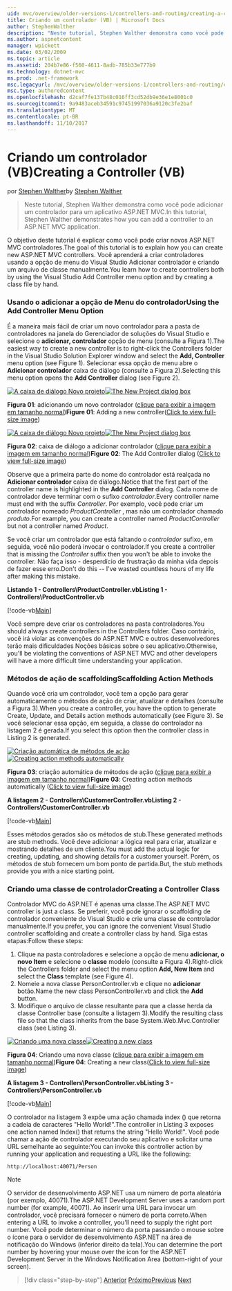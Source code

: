```yaml
---
uid: mvc/overview/older-versions-1/controllers-and-routing/creating-a-controller-vb
title: Criando um controlador (VB) | Microsoft Docs
author: StephenWalther
description: "Neste tutorial, Stephen Walther demonstra como você pode adicionar um controlador para um aplicativo ASP.NET MVC."
ms.author: aspnetcontent
manager: wpickett
ms.date: 03/02/2009
ms.topic: article
ms.assetid: 204b7e86-f560-4611-8adb-785b33e777b9
ms.technology: dotnet-mvc
ms.prod: .net-framework
msc.legacyurl: /mvc/overview/older-versions-1/controllers-and-routing/creating-a-controller-vb
msc.type: authoredcontent
ms.openlocfilehash: d2caf7fe137b48c016ff3cd52db9e36e1e8001c0
ms.sourcegitcommit: 9a9483aceb34591c97451997036a9120c3fe2baf
ms.translationtype: MT
ms.contentlocale: pt-BR
ms.lasthandoff: 11/10/2017
---
```

<a name="creating-a-controller-vb"></a><span data-ttu-id="ce946-103">Criando um controlador (VB)</span><span class="sxs-lookup"><span data-stu-id="ce946-103">Creating a Controller (VB)</span></span>
====================
<span data-ttu-id="ce946-104">por [Stephen Walther](https://github.com/StephenWalther)</span><span class="sxs-lookup"><span data-stu-id="ce946-104">by [Stephen Walther](https://github.com/StephenWalther)</span></span>

> <span data-ttu-id="ce946-105">Neste tutorial, Stephen Walther demonstra como você pode adicionar um controlador para um aplicativo ASP.NET MVC.</span><span class="sxs-lookup"><span data-stu-id="ce946-105">In this tutorial, Stephen Walther demonstrates how you can add a controller to an ASP.NET MVC application.</span></span>


<span data-ttu-id="ce946-106">O objetivo deste tutorial é explicar como você pode criar novos ASP.NET MVC controladores.</span><span class="sxs-lookup"><span data-stu-id="ce946-106">The goal of this tutorial is to explain how you can create new ASP.NET MVC controllers.</span></span> <span data-ttu-id="ce946-107">Você aprenderá a criar controladores usando a opção de menu do Visual Studio Adicionar controlador e criando um arquivo de classe manualmente.</span><span class="sxs-lookup"><span data-stu-id="ce946-107">You learn how to create controllers both by using the Visual Studio Add Controller menu option and by creating a class file by hand.</span></span>

### <a name="using-the-add-controller-menu-option"></a><span data-ttu-id="ce946-108">Usando o adicionar a opção de Menu do controlador</span><span class="sxs-lookup"><span data-stu-id="ce946-108">Using the Add Controller Menu Option</span></span>

<span data-ttu-id="ce946-109">É a maneira mais fácil de criar um novo controlador para a pasta de controladores na janela do Gerenciador de soluções do Visual Studio e selecione o **adicionar, controlador** opção de menu (consulte a Figura 1).</span><span class="sxs-lookup"><span data-stu-id="ce946-109">The easiest way to create a new controller is to right-click the Controllers folder in the Visual Studio Solution Explorer window and select the **Add, Controller** menu option (see Figure 1).</span></span> <span data-ttu-id="ce946-110">Selecionar essa opção de menu abre o **Adicionar controlador** caixa de diálogo (consulte a Figura 2).</span><span class="sxs-lookup"><span data-stu-id="ce946-110">Selecting this menu option opens the **Add Controller** dialog (see Figure 2).</span></span>


<span data-ttu-id="ce946-111">[![A caixa de diálogo Novo projeto](creating-a-controller-vb/_static/image1.jpg)](creating-a-controller-vb/_static/image1.png)</span><span class="sxs-lookup"><span data-stu-id="ce946-111">[![The New Project dialog box](creating-a-controller-vb/_static/image1.jpg)](creating-a-controller-vb/_static/image1.png)</span></span>

<span data-ttu-id="ce946-112">**Figura 01**: adicionando um novo controlador ([clique para exibir a imagem em tamanho normal](creating-a-controller-vb/_static/image2.png))</span><span class="sxs-lookup"><span data-stu-id="ce946-112">**Figure 01**: Adding a new controller([Click to view full-size image](creating-a-controller-vb/_static/image2.png))</span></span>


<span data-ttu-id="ce946-113">[![A caixa de diálogo Novo projeto](creating-a-controller-vb/_static/image2.jpg)](creating-a-controller-vb/_static/image3.png)</span><span class="sxs-lookup"><span data-stu-id="ce946-113">[![The New Project dialog box](creating-a-controller-vb/_static/image2.jpg)](creating-a-controller-vb/_static/image3.png)</span></span>

<span data-ttu-id="ce946-114">**Figura 02**: caixa de diálogo a adicionar controlador ([clique para exibir a imagem em tamanho normal](creating-a-controller-vb/_static/image4.png))</span><span class="sxs-lookup"><span data-stu-id="ce946-114">**Figure 02**: The Add Controller dialog ([Click to view full-size image](creating-a-controller-vb/_static/image4.png))</span></span>


<span data-ttu-id="ce946-115">Observe que a primeira parte do nome do controlador está realçada no **Adicionar controlador** caixa de diálogo.</span><span class="sxs-lookup"><span data-stu-id="ce946-115">Notice that the first part of the controller name is highlighted in the **Add Controller** dialog.</span></span> <span data-ttu-id="ce946-116">Cada nome de controlador deve terminar com o sufixo *controlador*.</span><span class="sxs-lookup"><span data-stu-id="ce946-116">Every controller name must end with the suffix *Controller*.</span></span> <span data-ttu-id="ce946-117">Por exemplo, você pode criar um controlador nomeado *ProductController* , mas não um controlador chamado *produto*.</span><span class="sxs-lookup"><span data-stu-id="ce946-117">For example, you can create a controller named *ProductController* but not a controller named *Product*.</span></span>


<span data-ttu-id="ce946-118">Se você criar um controlador que está faltando o *controlador* sufixo, em seguida, você não poderá invocar o controlador.</span><span class="sxs-lookup"><span data-stu-id="ce946-118">If you create a controller that is missing the *Controller* suffix then you won't be able to invoke the controller.</span></span> <span data-ttu-id="ce946-119">Não faça isso - desperdício de frustração da minha vida depois de fazer esse erro.</span><span class="sxs-lookup"><span data-stu-id="ce946-119">Don't do this -- I've wasted countless hours of my life after making this mistake.</span></span>


<span data-ttu-id="ce946-120">**Listando 1 - Controllers\ProductController.vb**</span><span class="sxs-lookup"><span data-stu-id="ce946-120">**Listing 1 - Controllers\ProductController.vb**</span></span>

[!code-vb[Main](creating-a-controller-vb/samples/sample1.vb)]

<span data-ttu-id="ce946-121">Você sempre deve criar os controladores na pasta controladores.</span><span class="sxs-lookup"><span data-stu-id="ce946-121">You should always create controllers in the Controllers folder.</span></span> <span data-ttu-id="ce946-122">Caso contrário, você irá violar as convenções do ASP.NET MVC e outros desenvolvedores terão mais dificuldades Noções básicas sobre o seu aplicativo.</span><span class="sxs-lookup"><span data-stu-id="ce946-122">Otherwise, you'll be violating the conventions of ASP.NET MVC and other developers will have a more difficult time understanding your application.</span></span>

### <a name="scaffolding-action-methods"></a><span data-ttu-id="ce946-123">Métodos de ação de scaffolding</span><span class="sxs-lookup"><span data-stu-id="ce946-123">Scaffolding Action Methods</span></span>

<span data-ttu-id="ce946-124">Quando você cria um controlador, você tem a opção para gerar automaticamente o métodos de ação de criar, atualizar e detalhes (consulte a Figura 3).</span><span class="sxs-lookup"><span data-stu-id="ce946-124">When you create a controller, you have the option to generate Create, Update, and Details action methods automatically (see Figure 3).</span></span> <span data-ttu-id="ce946-125">Se você selecionar essa opção, em seguida, a classe do controlador na listagem 2 é gerada.</span><span class="sxs-lookup"><span data-stu-id="ce946-125">If you select this option then the controller class in Listing 2 is generated.</span></span>


<span data-ttu-id="ce946-126">[![Criação automática de métodos de ação](creating-a-controller-vb/_static/image3.jpg)](creating-a-controller-vb/_static/image5.png)</span><span class="sxs-lookup"><span data-stu-id="ce946-126">[![Creating action methods automatically](creating-a-controller-vb/_static/image3.jpg)](creating-a-controller-vb/_static/image5.png)</span></span>

<span data-ttu-id="ce946-127">**Figura 03**: criação automática de métodos de ação ([clique para exibir a imagem em tamanho normal](creating-a-controller-vb/_static/image6.png))</span><span class="sxs-lookup"><span data-stu-id="ce946-127">**Figure 03**: Creating action methods automatically ([Click to view full-size image](creating-a-controller-vb/_static/image6.png))</span></span>


<span data-ttu-id="ce946-128">**A listagem 2 - Controllers\CustomerController.vb**</span><span class="sxs-lookup"><span data-stu-id="ce946-128">**Listing 2 - Controllers\CustomerController.vb**</span></span>

[!code-vb[Main](creating-a-controller-vb/samples/sample2.vb)]

<span data-ttu-id="ce946-129">Esses métodos gerados são os métodos de stub.</span><span class="sxs-lookup"><span data-stu-id="ce946-129">These generated methods are stub methods.</span></span> <span data-ttu-id="ce946-130">Você deve adicionar a lógica real para criar, atualizar e mostrando detalhes de um cliente.</span><span class="sxs-lookup"><span data-stu-id="ce946-130">You must add the actual logic for creating, updating, and showing details for a customer yourself.</span></span> <span data-ttu-id="ce946-131">Porém, os métodos de stub fornecem um bom ponto de partida.</span><span class="sxs-lookup"><span data-stu-id="ce946-131">But, the stub methods provide you with a nice starting point.</span></span>

### <a name="creating-a-controller-class"></a><span data-ttu-id="ce946-132">Criando uma classe de controlador</span><span class="sxs-lookup"><span data-stu-id="ce946-132">Creating a Controller Class</span></span>

<span data-ttu-id="ce946-133">Controlador MVC do ASP.NET é apenas uma classe.</span><span class="sxs-lookup"><span data-stu-id="ce946-133">The ASP.NET MVC controller is just a class.</span></span> <span data-ttu-id="ce946-134">Se preferir, você pode ignorar o scaffolding de controlador conveniente do Visual Studio e crie uma classe de controlador manualmente.</span><span class="sxs-lookup"><span data-stu-id="ce946-134">If you prefer, you can ignore the convenient Visual Studio controller scaffolding and create a controller class by hand.</span></span> <span data-ttu-id="ce946-135">Siga estas etapas:</span><span class="sxs-lookup"><span data-stu-id="ce946-135">Follow these steps:</span></span>

1. <span data-ttu-id="ce946-136">Clique na pasta controladores e selecione a opção de menu **adicionar, o novo Item** e selecione o **classe** modelo (consulte a Figura 4).</span><span class="sxs-lookup"><span data-stu-id="ce946-136">Right-click the Controllers folder and select the menu option **Add, New Item** and select the **Class** template (see Figure 4).</span></span>
2. <span data-ttu-id="ce946-137">Nomeie a nova classe PersonController.vb e clique no **adicionar** botão.</span><span class="sxs-lookup"><span data-stu-id="ce946-137">Name the new class PersonController.vb and click the **Add** button.</span></span>
3. <span data-ttu-id="ce946-138">Modifique o arquivo de classe resultante para que a classe herda da classe Controller base (consulte a listagem 3).</span><span class="sxs-lookup"><span data-stu-id="ce946-138">Modify the resulting class file so that the class inherits from the base System.Web.Mvc.Controller class (see Listing 3).</span></span>


<span data-ttu-id="ce946-139">[![Criando uma nova classe](creating-a-controller-vb/_static/image4.jpg)](creating-a-controller-vb/_static/image7.png)</span><span class="sxs-lookup"><span data-stu-id="ce946-139">[![Creating a new class](creating-a-controller-vb/_static/image4.jpg)](creating-a-controller-vb/_static/image7.png)</span></span>

<span data-ttu-id="ce946-140">**Figura 04**: Criando uma nova classe ([clique para exibir a imagem em tamanho normal](creating-a-controller-vb/_static/image8.png))</span><span class="sxs-lookup"><span data-stu-id="ce946-140">**Figure 04**: Creating a new class([Click to view full-size image](creating-a-controller-vb/_static/image8.png))</span></span>


<span data-ttu-id="ce946-141">**A listagem 3 - Controllers\PersonController.vb**</span><span class="sxs-lookup"><span data-stu-id="ce946-141">**Listing 3 - Controllers\PersonController.vb**</span></span>

[!code-vb[Main](creating-a-controller-vb/samples/sample3.vb)]

<span data-ttu-id="ce946-142">O controlador na listagem 3 expõe uma ação chamada index () que retorna a cadeia de caracteres "Hello World!".</span><span class="sxs-lookup"><span data-stu-id="ce946-142">The controller in Listing 3 exposes one action named Index() that returns the string "Hello World!".</span></span> <span data-ttu-id="ce946-143">Você pode chamar a ação de controlador executando seu aplicativo e solicitar uma URL semelhante ao seguinte:</span><span class="sxs-lookup"><span data-stu-id="ce946-143">You can invoke this controller action by running your application and requesting a URL like the following:</span></span>

`http://localhost:40071/Person`

> [!NOTE] 
> 
> <span data-ttu-id="ce946-144">O servidor de desenvolvimento ASP.NET usa um número de porta aleatória (por exemplo, 40071).</span><span class="sxs-lookup"><span data-stu-id="ce946-144">The ASP.NET Development Server uses a random port number (for example, 40071).</span></span> <span data-ttu-id="ce946-145">Ao inserir uma URL para invocar um controlador, você precisará fornecer o número de porta correto.</span><span class="sxs-lookup"><span data-stu-id="ce946-145">When entering a URL to invoke a controller, you'll need to supply the right port number.</span></span> <span data-ttu-id="ce946-146">Você pode determinar o número da porta passando o mouse sobre o ícone para o servidor de desenvolvimento ASP.NET na área de notificação do Windows (inferior direito da tela).</span><span class="sxs-lookup"><span data-stu-id="ce946-146">You can determine the port number by hovering your mouse over the icon for the ASP.NET Development Server in the Windows Notification Area (bottom-right of your screen).</span></span>

>[!div class="step-by-step"]
<span data-ttu-id="ce946-147">[Anterior](adding-dynamic-content-to-a-cached-page-vb.md)
[Próximo](creating-an-action-vb.md)</span><span class="sxs-lookup"><span data-stu-id="ce946-147">[Previous](adding-dynamic-content-to-a-cached-page-vb.md)
[Next](creating-an-action-vb.md)</span></span>
